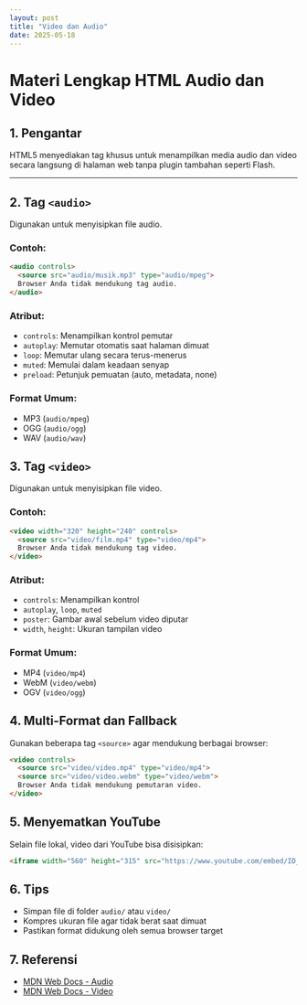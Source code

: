 ```yaml
---
layout: post
title: "Video dan Audio"
date: 2025-05-18
---
```


# Materi Lengkap HTML Audio dan Video

## 1. Pengantar

HTML5 menyediakan tag khusus untuk menampilkan media audio dan video secara langsung di halaman web tanpa plugin tambahan seperti Flash.

---

## 2. Tag `<audio>`

Digunakan untuk menyisipkan file audio.

### Contoh:

```html
<audio controls>
  <source src="audio/musik.mp3" type="audio/mpeg">
  Browser Anda tidak mendukung tag audio.
</audio>
```

### Atribut:

* `controls`: Menampilkan kontrol pemutar
* `autoplay`: Memutar otomatis saat halaman dimuat
* `loop`: Memutar ulang secara terus-menerus
* `muted`: Memulai dalam keadaan senyap
* `preload`: Petunjuk pemuatan (auto, metadata, none)

### Format Umum:

* MP3 (`audio/mpeg`)
* OGG (`audio/ogg`)
* WAV (`audio/wav`)


## 3. Tag `<video>`

Digunakan untuk menyisipkan file video.

### Contoh:

```html
<video width="320" height="240" controls>
  <source src="video/film.mp4" type="video/mp4">
  Browser Anda tidak mendukung tag video.
</video>
```

### Atribut:

* `controls`: Menampilkan kontrol
* `autoplay`, `loop`, `muted`
* `poster`: Gambar awal sebelum video diputar
* `width`, `height`: Ukuran tampilan video

### Format Umum:

* MP4 (`video/mp4`)
* WebM (`video/webm`)
* OGV (`video/ogg`)


## 4. Multi-Format dan Fallback

Gunakan beberapa tag `<source>` agar mendukung berbagai browser:

```html
<video controls>
  <source src="video/video.mp4" type="video/mp4">
  <source src="video/video.webm" type="video/webm">
  Browser Anda tidak mendukung pemutaran video.
</video>
```


## 5. Menyematkan YouTube

Selain file lokal, video dari YouTube bisa disisipkan:

```html
<iframe width="560" height="315" src="https://www.youtube.com/embed/ID_VIDEO" frameborder="0" allowfullscreen></iframe>
```


## 6. Tips

* Simpan file di folder `audio/` atau `video/`
* Kompres ukuran file agar tidak berat saat dimuat
* Pastikan format didukung oleh semua browser target


## 7. Referensi

* [MDN Web Docs - Audio](https://developer.mozilla.org/en-US/docs/Web/HTML/Element/audio)
* [MDN Web Docs - Video](https://developer.mozilla.org/en-US/docs/Web/HTML/Element/video)
